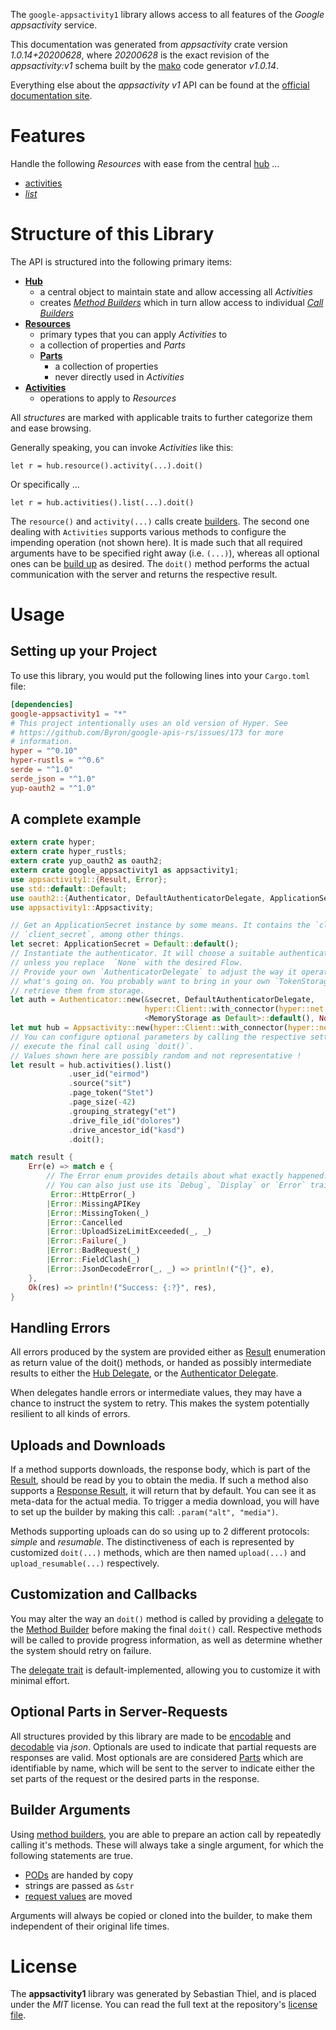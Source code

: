 <!---
DO NOT EDIT !
This file was generated automatically from 'src/mako/api/README.md.mako'
DO NOT EDIT !
-->
The `google-appsactivity1` library allows access to all features of the *Google appsactivity* service.

This documentation was generated from *appsactivity* crate version *1.0.14+20200628*, where *20200628* is the exact revision of the *appsactivity:v1* schema built by the [mako](http://www.makotemplates.org/) code generator *v1.0.14*.

Everything else about the *appsactivity* *v1* API can be found at the
[official documentation site](https://developers.google.com/google-apps/activity/).
# Features

Handle the following *Resources* with ease from the central [hub](https://docs.rs/google-appsactivity1/1.0.14+20200628/google_appsactivity1/struct.Appsactivity.html) ... 

* [activities](https://docs.rs/google-appsactivity1/1.0.14+20200628/google_appsactivity1/struct.Activity.html)
 * [*list*](https://docs.rs/google-appsactivity1/1.0.14+20200628/google_appsactivity1/struct.ActivityListCall.html)




# Structure of this Library

The API is structured into the following primary items:

* **[Hub](https://docs.rs/google-appsactivity1/1.0.14+20200628/google_appsactivity1/struct.Appsactivity.html)**
    * a central object to maintain state and allow accessing all *Activities*
    * creates [*Method Builders*](https://docs.rs/google-appsactivity1/1.0.14+20200628/google_appsactivity1/trait.MethodsBuilder.html) which in turn
      allow access to individual [*Call Builders*](https://docs.rs/google-appsactivity1/1.0.14+20200628/google_appsactivity1/trait.CallBuilder.html)
* **[Resources](https://docs.rs/google-appsactivity1/1.0.14+20200628/google_appsactivity1/trait.Resource.html)**
    * primary types that you can apply *Activities* to
    * a collection of properties and *Parts*
    * **[Parts](https://docs.rs/google-appsactivity1/1.0.14+20200628/google_appsactivity1/trait.Part.html)**
        * a collection of properties
        * never directly used in *Activities*
* **[Activities](https://docs.rs/google-appsactivity1/1.0.14+20200628/google_appsactivity1/trait.CallBuilder.html)**
    * operations to apply to *Resources*

All *structures* are marked with applicable traits to further categorize them and ease browsing.

Generally speaking, you can invoke *Activities* like this:

```Rust,ignore
let r = hub.resource().activity(...).doit()
```

Or specifically ...

```ignore
let r = hub.activities().list(...).doit()
```

The `resource()` and `activity(...)` calls create [builders][builder-pattern]. The second one dealing with `Activities` 
supports various methods to configure the impending operation (not shown here). It is made such that all required arguments have to be 
specified right away (i.e. `(...)`), whereas all optional ones can be [build up][builder-pattern] as desired.
The `doit()` method performs the actual communication with the server and returns the respective result.

# Usage

## Setting up your Project

To use this library, you would put the following lines into your `Cargo.toml` file:

```toml
[dependencies]
google-appsactivity1 = "*"
# This project intentionally uses an old version of Hyper. See
# https://github.com/Byron/google-apis-rs/issues/173 for more
# information.
hyper = "^0.10"
hyper-rustls = "^0.6"
serde = "^1.0"
serde_json = "^1.0"
yup-oauth2 = "^1.0"
```

## A complete example

```Rust
extern crate hyper;
extern crate hyper_rustls;
extern crate yup_oauth2 as oauth2;
extern crate google_appsactivity1 as appsactivity1;
use appsactivity1::{Result, Error};
use std::default::Default;
use oauth2::{Authenticator, DefaultAuthenticatorDelegate, ApplicationSecret, MemoryStorage};
use appsactivity1::Appsactivity;

// Get an ApplicationSecret instance by some means. It contains the `client_id` and 
// `client_secret`, among other things.
let secret: ApplicationSecret = Default::default();
// Instantiate the authenticator. It will choose a suitable authentication flow for you, 
// unless you replace  `None` with the desired Flow.
// Provide your own `AuthenticatorDelegate` to adjust the way it operates and get feedback about 
// what's going on. You probably want to bring in your own `TokenStorage` to persist tokens and
// retrieve them from storage.
let auth = Authenticator::new(&secret, DefaultAuthenticatorDelegate,
                              hyper::Client::with_connector(hyper::net::HttpsConnector::new(hyper_rustls::TlsClient::new())),
                              <MemoryStorage as Default>::default(), None);
let mut hub = Appsactivity::new(hyper::Client::with_connector(hyper::net::HttpsConnector::new(hyper_rustls::TlsClient::new())), auth);
// You can configure optional parameters by calling the respective setters at will, and
// execute the final call using `doit()`.
// Values shown here are possibly random and not representative !
let result = hub.activities().list()
             .user_id("eirmod")
             .source("sit")
             .page_token("Stet")
             .page_size(-42)
             .grouping_strategy("et")
             .drive_file_id("dolores")
             .drive_ancestor_id("kasd")
             .doit();

match result {
    Err(e) => match e {
        // The Error enum provides details about what exactly happened.
        // You can also just use its `Debug`, `Display` or `Error` traits
         Error::HttpError(_)
        |Error::MissingAPIKey
        |Error::MissingToken(_)
        |Error::Cancelled
        |Error::UploadSizeLimitExceeded(_, _)
        |Error::Failure(_)
        |Error::BadRequest(_)
        |Error::FieldClash(_)
        |Error::JsonDecodeError(_, _) => println!("{}", e),
    },
    Ok(res) => println!("Success: {:?}", res),
}

```
## Handling Errors

All errors produced by the system are provided either as [Result](https://docs.rs/google-appsactivity1/1.0.14+20200628/google_appsactivity1/enum.Result.html) enumeration as return value of 
the doit() methods, or handed as possibly intermediate results to either the 
[Hub Delegate](https://docs.rs/google-appsactivity1/1.0.14+20200628/google_appsactivity1/trait.Delegate.html), or the [Authenticator Delegate](https://docs.rs/yup-oauth2/*/yup_oauth2/trait.AuthenticatorDelegate.html).

When delegates handle errors or intermediate values, they may have a chance to instruct the system to retry. This 
makes the system potentially resilient to all kinds of errors.

## Uploads and Downloads
If a method supports downloads, the response body, which is part of the [Result](https://docs.rs/google-appsactivity1/1.0.14+20200628/google_appsactivity1/enum.Result.html), should be
read by you to obtain the media.
If such a method also supports a [Response Result](https://docs.rs/google-appsactivity1/1.0.14+20200628/google_appsactivity1/trait.ResponseResult.html), it will return that by default.
You can see it as meta-data for the actual media. To trigger a media download, you will have to set up the builder by making
this call: `.param("alt", "media")`.

Methods supporting uploads can do so using up to 2 different protocols: 
*simple* and *resumable*. The distinctiveness of each is represented by customized 
`doit(...)` methods, which are then named `upload(...)` and `upload_resumable(...)` respectively.

## Customization and Callbacks

You may alter the way an `doit()` method is called by providing a [delegate](https://docs.rs/google-appsactivity1/1.0.14+20200628/google_appsactivity1/trait.Delegate.html) to the 
[Method Builder](https://docs.rs/google-appsactivity1/1.0.14+20200628/google_appsactivity1/trait.CallBuilder.html) before making the final `doit()` call. 
Respective methods will be called to provide progress information, as well as determine whether the system should 
retry on failure.

The [delegate trait](https://docs.rs/google-appsactivity1/1.0.14+20200628/google_appsactivity1/trait.Delegate.html) is default-implemented, allowing you to customize it with minimal effort.

## Optional Parts in Server-Requests

All structures provided by this library are made to be [encodable](https://docs.rs/google-appsactivity1/1.0.14+20200628/google_appsactivity1/trait.RequestValue.html) and 
[decodable](https://docs.rs/google-appsactivity1/1.0.14+20200628/google_appsactivity1/trait.ResponseResult.html) via *json*. Optionals are used to indicate that partial requests are responses 
are valid.
Most optionals are are considered [Parts](https://docs.rs/google-appsactivity1/1.0.14+20200628/google_appsactivity1/trait.Part.html) which are identifiable by name, which will be sent to 
the server to indicate either the set parts of the request or the desired parts in the response.

## Builder Arguments

Using [method builders](https://docs.rs/google-appsactivity1/1.0.14+20200628/google_appsactivity1/trait.CallBuilder.html), you are able to prepare an action call by repeatedly calling it's methods.
These will always take a single argument, for which the following statements are true.

* [PODs][wiki-pod] are handed by copy
* strings are passed as `&str`
* [request values](https://docs.rs/google-appsactivity1/1.0.14+20200628/google_appsactivity1/trait.RequestValue.html) are moved

Arguments will always be copied or cloned into the builder, to make them independent of their original life times.

[wiki-pod]: http://en.wikipedia.org/wiki/Plain_old_data_structure
[builder-pattern]: http://en.wikipedia.org/wiki/Builder_pattern
[google-go-api]: https://github.com/google/google-api-go-client

# License
The **appsactivity1** library was generated by Sebastian Thiel, and is placed 
under the *MIT* license.
You can read the full text at the repository's [license file][repo-license].

[repo-license]: https://github.com/Byron/google-apis-rsblob/master/LICENSE.md
